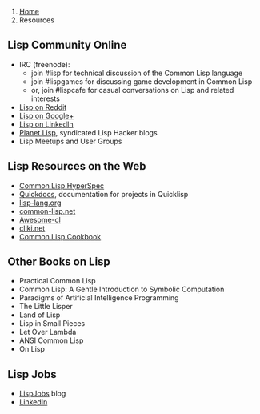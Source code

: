 <ol class="breadcrumb">
  <li><a href="/">Home</a></li>
  <li class="active">Resources</li>
</ol>

## Lisp Community Online

* IRC (freenode):
    * join #lisp for technical discussion of the Common Lisp language
    * join #lispgames for discussing game development in Common Lisp
    * or, join #lispcafe for casual conversations on Lisp and related interests
* [Lisp on Reddit](http://www.reddit.com/r/lisp/)
* [Lisp on Google+](https://plus.google.com/communities/101016130241925650833)
* [Lisp on LinkedIn](http://www.linkedin.com/groups?home=&gid=830547&trk=anet_ug_hm)
* [Planet Lisp](http://planet.lisp.org/), syndicated Lisp Hacker blogs
* Lisp Meetups and User Groups

## Lisp Resources on the Web

* [Common Lisp HyperSpec](http://www.lispworks.com/documentation/HyperSpec/Front/index.htm)
* [Quickdocs](http://quickdocs.org/), documentation for projects in Quicklisp
* [lisp-lang.org](http://lisp-lang.org/)
* [common-lisp.net](http://common-lisp.net/)
* [Awesome-cl](https://github.com/CodyReichert/awesome-cl)
* [cliki.net](http://cliki.net)
* [Common Lisp Cookbook](https://lispcookbook.github.io/cl-cookbook/)

## Other Books on Lisp

* Practical Common Lisp
* Common Lisp: A Gentle Introduction to Symbolic Computation
* Paradigms of Artificial Intelligence Programming
* The Little Lisper
* Land of Lisp
* Lisp in Small Pieces
* Let Over Lambda
* ANSI Common Lisp
* On Lisp

## Lisp Jobs

* [LispJobs](http://lispjobs.wordpress.com/) blog
* [LinkedIn](http://www.linkedin.com/vsearch/j?keywords=common+lisp)
